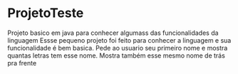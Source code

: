 # ProjetoTeste
Projeto basico em java para conhecer algumass das funcionalidades da linguagem
Essse pequeno projeto foi feito para conhecer a linguagem e sua funcionalidade é bem basica. 
Pede ao usuario seu primeiro nome e mostra quantas letras tem esse nome. 
Mostra também esse mesmo nome de trás pra frente
